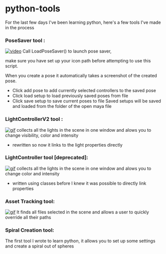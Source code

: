 # python-tools
For the last few days I've been learning python, here's a few tools I've made in the process

### PoseSaver tool :
<a href="https://vimeo.com/230362617"><img src="https://vimeo.com/230362617" title="video"/></a>
Call LoadPoseSaver() to launch pose saver,

make sure you have set up your icon path before attempting to use this script.

When you create a pose it automatically takes a screenshot of the created pose.
- Click add pose to add currently selected controllers to the saved pose
- Click load setup to load previously saved poses from file 
- Click save setup to save current poses to file
Saved setups will be saved and loaded from the folder of the open maya file

### LightControllerV2 tool :
<a href="http://imgur.com/WS5mWv1"><img src="http://imgur.com/WS5mWv1" title="gif"/></a>
collects all the lights in the scene in one window and alows you to change visibility, color and intensity
- rewritten so now it links to the light properties directly

### LightController tool [deprecated]:
<a href="http://imgur.com/a/Vdzlp"><img src="http://imgur.com/a/Vdzlp" title="gif"/></a>
collects all the lights in the scene in one window and alows you to change color and intensity
- written using classes before I knew it was possible to directly link properties

### Asset Tracking tool:
<a href="http://imgur.com/a/wf1Lm"><img src="http://imgur.com/a/wf1Lm" title="gif"/></a>
It finds all files selected in the scene and allows a user to quickly override all their paths


### Spiral Creation tool:
The first tool I wrote to learn python, it allows you to set up some settings and create a spiral out of spheres
